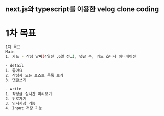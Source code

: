 

## next.js와 typescript를 이용한 velog clone coding

# 1차 목표

```bash
1차 목표
Main
1. 카드 - 작성 날짜(4일전 ,6일 전…), 댓글 수, 카드 호버시 애니메이션

- detail
1. 좋아요
2. 작성자 모든 포스트 목록 보기
3. 댓글쓰기

- write
1. 작성글 실시간 미리보기
2. 뒤로가기
3. 임시저장 기능
4. Input 저장 기능
```
